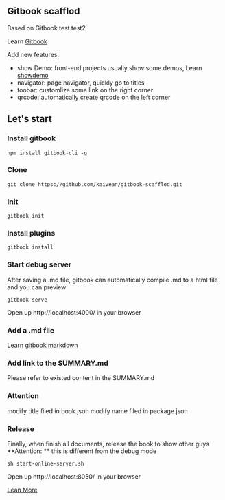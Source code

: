 ## Gitbook scafflod
Based on Gitbook test test2

Learn [Gitbook](http://toolchain.gitbook.com/pages.html)

Add new features:
* show Demo: front-end projects usually show some demos, Learn [showdemo](https://www.npmjs.com/package/gitbook-plugin-demoshow)
* navigator: page navigator, quickly go to titles
* toobar: customlize some link on the right corner
* qrcode: automatically create qrcode on the left corner


## Let's start

### Install gitbook

    npm install gitbook-cli -g

### Clone

    git clone https://github.com/kaivean/gitbook-scafflod.git

### Init

    gitbook init

### Install plugins

    gitbook install

### Start debug server
After saving a .md file, gitbook can automatically compile .md to a html file and you can preview

    gitbook serve

Open up http://localhost:4000/ in your browser

### Add a .md file
Learn [gitbook markdown](http://toolchain.gitbook.com/syntax/markdown.html)

### Add link to the SUMMARY.md
Please refer to existed content in the SUMMARY.md

### Attention
modify title filed in book.json
modify name filed in package.json

### Release
Finally, when finish all documents, release the book to show other guys
**Attention: ** this is different from the debug mode

    sh start-online-server.sh

Open up http://localhost:8050/ in your browser


[Lean More](./myproject/basic.md)
